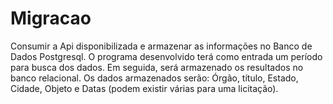 # Migracao
Consumir a Api disponibilizada e armazenar as informações no Banco de Dados Postgresql. O programa desenvolvido terá como entrada um período para busca dos dados. Em seguida, será armazenado os resultados no banco relacional.  Os dados armazenados serão: Órgão, título, Estado, Cidade, Objeto e Datas (podem existir várias para uma licitação). 

